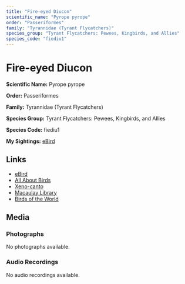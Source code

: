 ```yaml
---
title: "Fire-eyed Diucon"
scientific_name: "Pyrope pyrope"
order: "Passeriformes"
family: "Tyrannidae (Tyrant Flycatchers)"
species_group: "Tyrant Flycatchers: Pewees, Kingbirds, and Allies"
species_code: "fiediu1"
---
```


# Fire-eyed Diucon

**Scientific Name:** Pyrope pyrope

**Order:** Passeriformes

**Family:** Tyrannidae (Tyrant Flycatchers)

**Species Group:** Tyrant Flycatchers: Pewees, Kingbirds, and Allies

**Species Code:** fiediu1

**My Sightings:** [eBird](https://ebird.org/lifelist?r=world&time=life&spp=fiediu1)

## Links
* [eBird](https://ebird.org/species/fiediu1) 
* [All About Birds](https://www.allaboutbirds.org/guide/fiediu1) 
* [Xeno-canto](https://www.xeno-canto.org/species/pyrope-pyrope) 
* [Macaulay Library](https://search.macaulaylibrary.org/catalog?taxonCode=fiediu1&sort=rating_rank_desc)
* [Birds of the World](https://birdsoftheworld.org/bow/species/fiediu1)

## Media
### Photographs
No photographs available.

### Audio Recordings
No audio recordings available.
